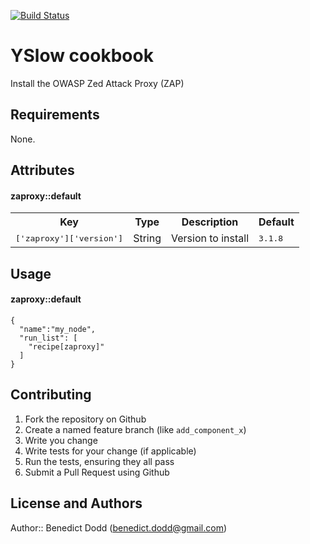 [![Build Status](https://travis-ci.org/bendodd/zaproxy-cookbook.png)](https://travis-ci.org/bendodd/zaproxy-cookbook)

YSlow cookbook
==========
Install the OWASP Zed Attack Proxy (ZAP)

Requirements
------------
None.

Attributes
----------

#### zaproxy::default
<table>
  <tr>
    <th>Key</th>
    <th>Type</th>
    <th>Description</th>
    <th>Default</th>
  </tr>
  <tr>
    <td><tt>['zaproxy']['version']</tt></td>
    <td>String</td>
    <td>Version to install</td>
    <td><tt>3.1.8</tt></td>
  </tr>

</table>

Usage
-----
#### zaproxy::default

    {
      "name":"my_node",
      "run_list": [
        "recipe[zaproxy]"
      ]
    }

Contributing
------------

1. Fork the repository on Github
2. Create a named feature branch (like `add_component_x`)
3. Write you change
4. Write tests for your change (if applicable)
5. Run the tests, ensuring they all pass
6. Submit a Pull Request using Github

License and Authors
-------------------
Author:: Benedict Dodd (benedict.dodd@gmail.com)
